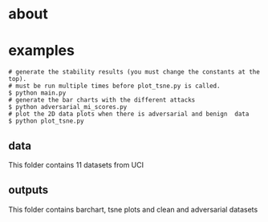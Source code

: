 # about

# examples 

```
# generate the stability results (you must change the constants at the top).
# must be run multiple times before plot_tsne.py is called. 
$ python main.py 
# generate the bar charts with the different attacks
$ python adversarial_mi_scores.py
# plot the 2D data plots when there is adversarial and benign  data
$ python plot_tsne.py
```

## data
This folder contains 11 datasets from UCI 

## outputs
This folder contains barchart, tsne plots and clean and adversarial datasets
